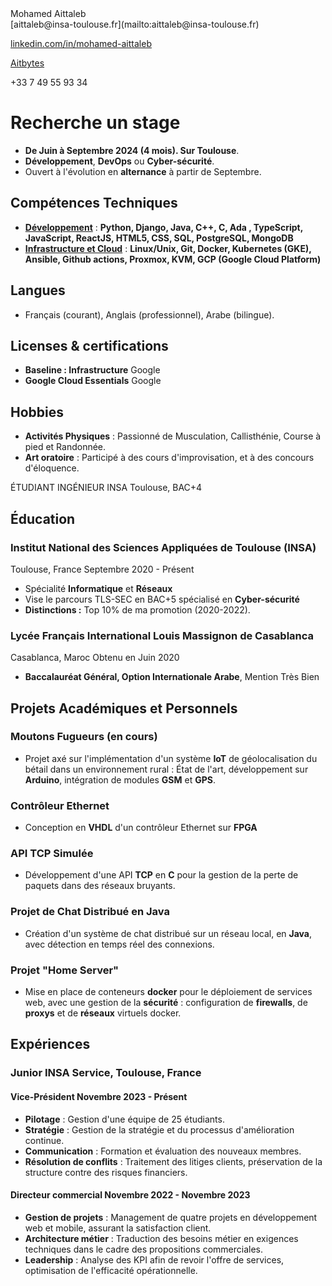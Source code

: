 
<div class="left-column"> <span class="name">Mohamed Aittaleb</span>

<span class="info">
<link rel="stylesheet" href="path/to/font-awesome/css/font-awesome.min.css">


<div class="info_2">
<i class="fa fa-envelope-o" aria-hidden="true"></i> [aittaleb@insa-toulouse.fr](mailto:aittaleb@insa-toulouse.fr) 


<i class="fa fa-linkedin" aria-hidden="true"></i> [linkedin.com/in/mohamed-aittaleb](https://www.linkedin.com/in/mohamed-aittaleb-84249325a/) 


<i class="fa fa-github" aria-hidden="true"></i> [Aitbytes](https://github.com/Aitbytes)

<i class="fa fa-phone"></i>+33 7 49 55 93 34 

<div class="descriptif">

# <span class="recherche">Recherche un **stage**</span>

 - **De Juin à Septembre 2024 (4 mois). Sur Toulouse**.
 - **Développement**, **DevOps** ou **Cyber-sécurité**.
 - Ouvert à l'évolution en **alternance** à partir de Septembre.

</div>

</div>

## Compétences Techniques

- <u>**Développement**</u> : **Python, Django, Java, C++, C, Ada , TypeScript, JavaScript, ReactJS, HTML5, CSS, SQL, PostgreSQL, MongoDB** 
- <u>**Infrastructure et Cloud**</u> : **Linux/Unix, Git, Docker, Kubernetes (GKE), Ansible, Github actions, Proxmox, KVM, GCP (Google Cloud Platform)**


## Langues 

- Français (courant), Anglais (professionnel), Arabe (bilingue).

## Licenses & certifications

- **Baseline : Infrastructure** <location>Google</location>  
- **Google Cloud Essentials** <location>Google</location>  

## Hobbies

- **Activités Physiques** : Passionné de Musculation, Callisthénie, Course à pied et Randonnée.
- **Art oratoire** : Participé à des cours d'improvisation, et à des concours d'éloquence.







</div>

</span>

<div class="main-content">

 <span class="intitule">ÉTUDIANT INGÉNIEUR INSA Toulouse, BAC+4</span>

## Éducation

### Institut National des Sciences Appliquées de Toulouse (INSA)
<location>Toulouse, France</location>  <time>Septembre 2020 - Présent</time>


- Spécialité **Informatique** et **Réseaux**
- Vise le parcours TLS-SEC en BAC+5 spécialisé en **Cyber-sécurité**
- **Distinctions :** Top 10% de ma promotion (2020-2022).

### Lycée Français International Louis Massignon de Casablanca 
<location>Casablanca, Maroc</location>  <time>Obtenu en Juin 2020</time>

- **Baccalauréat Général, Option Internationale Arabe**, Mention Très Bien

## Projets Académiques et Personnels

### Moutons Fugueurs (en cours)
- Projet axé sur l'implémentation d'un système **IoT** de géolocalisation du bétail dans un environnement rural : État de l'art, développement sur **Arduino**, intégration de modules **GSM** et **GPS**.

### Contrôleur Ethernet
- Conception en **VHDL** d'un contrôleur Ethernet sur **FPGA**

### API TCP Simulée
- Développement d'une API **TCP** en **C** pour la gestion de la perte de paquets dans des réseaux bruyants.

### Projet de Chat Distribué en Java
- Création d'un système de chat distribué sur un réseau local, en **Java**, avec détection en temps réel des connexions.

### Projet "Home Server"
- Mise en place de conteneurs **docker** pour le déploiement de services web, avec une gestion de la **sécurité** : configuration de **firewalls**, de **proxys** et de **réseaux** virtuels docker.

## Expériences

### Junior INSA Service, Toulouse, France 
#### Vice-Président <time>Novembre 2023 - Présent</time>

- **Pilotage** : Gestion d'une équipe de 25 étudiants.
- **Stratégie** : Gestion de la stratégie et du processus d'amélioration continue.
- **Communication** : Formation et évaluation des nouveaux membres.
- **Résolution de conflits** : Traitement des litiges clients, préservation de la structure contre des risques financiers.

#### Directeur commercial <time>Novembre 2022 - Novembre 2023</time>

- **Gestion de projets** : Management de quatre projets en développement web et mobile, assurant la satisfaction client.
- **Architecture métier** : Traduction des besoins métier en exigences techniques dans le cadre des propositions commerciales.
- **Leadership** : Analyse des KPI afin de revoir l'offre de services, optimisation de l'efficacité opérationnelle.




</div>
